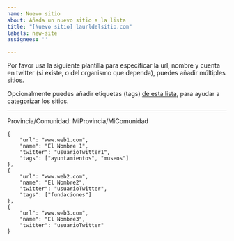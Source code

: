 ```yaml
---
name: Nuevo sitio
about: Añada un nuevo sitio a la lista
title: "[Nuevo sitio] laurldelsitio.com"
labels: new-site
assignees: ''

---
```


Por favor usa la siguiente plantilla para especificar la url, nombre y cuenta en twitter (si existe, o del organismo que dependa), puedes añadir múltiples sitios.

Opcionalmente puedes añadir etiquetas (tags) [de esta lista](https://github.com/PucelaBits/websegura/blob/main/_data/tags.json), para ayudar a categorizar los sitios.

---

Provincia/Comunidad: MiProvincia/MiComunidad

```
{
    "url": "www.web1.com",
    "name": "El Nombre 1",
    "twitter": "usuarioTwitter1",
    "tags": ["ayuntamientos", "museos"]
},
{
    "url": "www.web2.com",
    "name": "El Nombre2",
    "twitter": "usuarioTwitter",
    "tags": ["fundaciones"]
},
{
    "url": "www.web3.com",
    "name": "El Nombre3",
    "twitter": "usuarioTwitter"
}
```
